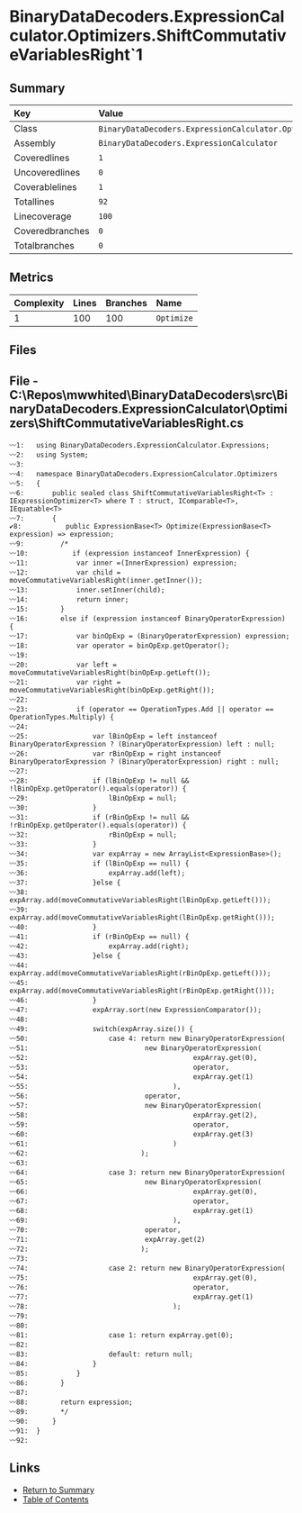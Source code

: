 ﻿# BinaryDataDecoders.ExpressionCalculator.Optimizers.ShiftCommutativeVariablesRight`1

## Summary

| Key             | Value                                                                                 |
| :-------------- | :------------------------------------------------------------------------------------ |
| Class           | `BinaryDataDecoders.ExpressionCalculator.Optimizers.ShiftCommutativeVariablesRight`1` |
| Assembly        | `BinaryDataDecoders.ExpressionCalculator`                                             |
| Coveredlines    | `1`                                                                                   |
| Uncoveredlines  | `0`                                                                                   |
| Coverablelines  | `1`                                                                                   |
| Totallines      | `92`                                                                                  |
| Linecoverage    | `100`                                                                                 |
| Coveredbranches | `0`                                                                                   |
| Totalbranches   | `0`                                                                                   |

## Metrics

| Complexity | Lines | Branches | Name       |
| :--------- | :---- | :------- | :--------- |
| 1          | 100   | 100      | `Optimize` |

## Files

## File - C:\Repos\mwwhited\BinaryDataDecoders\src\BinaryDataDecoders.ExpressionCalculator\Optimizers\ShiftCommutativeVariablesRight.cs

```CSharp
〰1:   using BinaryDataDecoders.ExpressionCalculator.Expressions;
〰2:   using System;
〰3:   
〰4:   namespace BinaryDataDecoders.ExpressionCalculator.Optimizers
〰5:   {
〰6:       public sealed class ShiftCommutativeVariablesRight<T> : IExpressionOptimizer<T> where T : struct, IComparable<T>, IEquatable<T>
〰7:       {
✔8:           public ExpressionBase<T> Optimize(ExpressionBase<T> expression) => expression;
〰9:   		/*
〰10:           if (expression instanceof InnerExpression) {
〰11:  			var inner =(InnerExpression) expression;
〰12:  			var child = moveCommutativeVariablesRight(inner.getInner());
〰13:  			inner.setInner(child);
〰14:  			return inner;
〰15:  		}
〰16:  		else if (expression instanceof BinaryOperatorExpression) {
〰17:  			var binOpExp = (BinaryOperatorExpression) expression;
〰18:  			var operator = binOpExp.getOperator();
〰19:  
〰20:  			var left = moveCommutativeVariablesRight(binOpExp.getLeft());
〰21:  			var right = moveCommutativeVariablesRight(binOpExp.getRight());
〰22:  
〰23:  			if (operator == OperationTypes.Add || operator == OperationTypes.Multiply) {
〰24:  
〰25:  				var lBinOpExp = left instanceof BinaryOperatorExpression ? (BinaryOperatorExpression) left : null;
〰26:  				var rBinOpExp = right instanceof BinaryOperatorExpression ? (BinaryOperatorExpression) right : null;
〰27:  
〰28:  				if (lBinOpExp != null && !lBinOpExp.getOperator().equals(operator)) {
〰29:  					lBinOpExp = null;
〰30:  				}
〰31:  				if (rBinOpExp != null && !rBinOpExp.getOperator().equals(operator)) {
〰32:  					rBinOpExp = null;
〰33:  				}
〰34:  				var expArray = new ArrayList<ExpressionBase>();
〰35:  				if (lBinOpExp == null) {
〰36:  					expArray.add(left);
〰37:  				}else {
〰38:  					expArray.add(moveCommutativeVariablesRight(lBinOpExp.getLeft()));
〰39:  					expArray.add(moveCommutativeVariablesRight(lBinOpExp.getRight()));
〰40:  				}
〰41:  				if (rBinOpExp == null) {
〰42:  					expArray.add(right);
〰43:  				}else {
〰44:  					expArray.add(moveCommutativeVariablesRight(rBinOpExp.getLeft()));
〰45:  					expArray.add(moveCommutativeVariablesRight(rBinOpExp.getRight()));
〰46:  				}
〰47:  				expArray.sort(new ExpressionComparator());
〰48:  
〰49:  				switch(expArray.size()) {
〰50:  					case 4: return new BinaryOperatorExpression(
〰51:  							 new BinaryOperatorExpression(
〰52:  										 expArray.get(0),
〰53:  										 operator,
〰54:  										 expArray.get(1)
〰55:  									),
〰56:  							 operator,
〰57:  							 new BinaryOperatorExpression(
〰58:  										 expArray.get(2),
〰59:  										 operator,
〰60:  										 expArray.get(3)
〰61:  									)
〰62:  							);
〰63:  
〰64:  					case 3: return new BinaryOperatorExpression(
〰65:  							 new BinaryOperatorExpression(
〰66:  										 expArray.get(0),
〰67:  										 operator,
〰68:  										 expArray.get(1)
〰69:  									),
〰70:  							 operator,
〰71:  							 expArray.get(2)
〰72:  							);
〰73:  
〰74:  					case 2: return new BinaryOperatorExpression(
〰75:  										 expArray.get(0),
〰76:  										 operator,
〰77:  										 expArray.get(1)
〰78:  									);
〰79:  
〰80:  
〰81:  					case 1: return expArray.get(0);
〰82:  
〰83:  					default: return null;
〰84:  				}
〰85:  			}
〰86:  		}
〰87:  
〰88:  		return expression;
〰89:  		*/
〰90:      }
〰91:  }
〰92:  
```

## Links

* [Return to Summary](Summary.md)
* [Table of Contents](../TOC.md)

